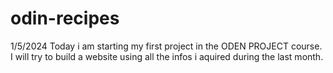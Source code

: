 # odin-recipes

1/5/2024 Today i am starting my first project in the ODEN PROJECT course. I will try to build a website using all the infos i aquired during the last month.
